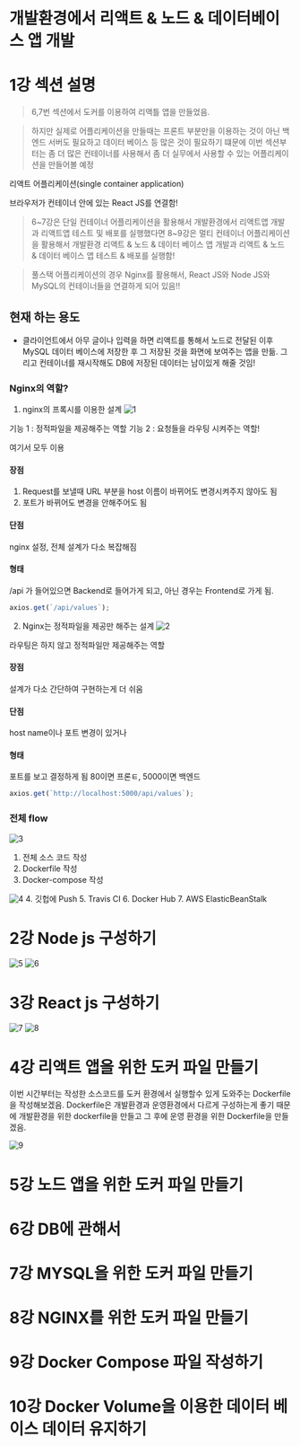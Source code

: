 # 개발환경에서 리액트 & 노드 & 데이터베이스 앱 개발

# 1강 섹션 설명

> 6,7번 섹션에서 도커를 이용하여 리액틀 앱을 만들었음.

> 하지만 실제로 어플리케이션을 만들때는 프론트 부분만을 이용하는 것이 아닌 백엔드 서버도 필요하고 데이터 베이스 등 많은 것이 필요하기 떄문에 이번 섹션부터는 좀 더 많은 컨테이너를 사용해서 좀 더 실무에서 사용할 수 있는 어플리케이션을 만들어볼 예정

리액트 어플리케이션(single container application)

브라우저가 컨테이너 안에 있는 React JS를 연결함!

> 6~7강은 단일 컨테이너 어플리케이션을 활용해서 개발환경에서 리액트앱 개발과 리액트앱 테스트 및 배포를 실행했다면 8~9강은 멀티 컨테이너 어플리케이션을 활용해서 개발환경 리액트 & 노드 & 데이터 베이스 앱 개발과 리액트 & 노드 & 데이터 베이스 앱 테스트 & 배포를 실행함!

> 풀스택 어플리케이션의 경우 Nginx를 활용해서, React JS와 Node JS와 MySQL의 컨테이너들을 연결하게 되어 있음!!

## 현재 하는 용도

- 클라이언트에서 아무 글이나 입력을 하면 리액트를 통해서 노드로 전달된 이후 MySQL 데이터 베이스에 저장한 후 그 저장된 것을 화면에 보여주는 앱을 만듦.
  그리고 컨테이너를 재시작해도 DB에 저장된 데이터는 남이있게 해줄 것임!

### Nginx의 역할?

1. nginx의 프록시를 이용한 설계
   ![1](1.png)

기능 1 : 정적파일을 제공해주는 역할
기능 2 : 요청들을 라우팅 시켜주는 역할!

여기서 모두 이용

#### 장점

1. Request를 보낼때 URL 부분을 host 이름이 바뀌어도 변경시켜주지 않아도 됨
2. 포트가 바뀌어도 변경을 안해주어도 됨

#### 단점

nginx 설정, 전체 설계가 다소 복잡해짐

#### 형태

/api 가 들어있으면 Backend로 들어가게 되고, 아닌 경우는 Frontend로 가게 됨.

```js
axios.get(`/api/values`);
```

2. Nginx는 정적파일을 제공만 해주는 설계
   ![2](2.png)

라우팅은 하지 않고 정적파일만 제공해주는 역할

#### 장점

설계가 다소 간단하여 구현하는게 더 쉬움

#### 단점

host name이나 포트 변경이 있거나

#### 형태

포트를 보고 결정하게 됨 80이면 프론ㅌ, 5000이면 백엔드

```js
axios.get(`http://localhost:5000/api/values`);
```

### 전체 flow

![3](3.png)

1. 전체 소스 코드 작성
2. Dockerfile 작성
3. Docker-compose 작성

![4](4.png) 4. 깃헙에 Push 5. Travis CI 6. Docker Hub 7. AWS ElasticBeanStalk

# 2강 Node js 구성하기

![5](5.png)
![6](6.png)

# 3강 React js 구성하기

![7](7.png)
![8](8.png)

# 4강 리액트 앱을 위한 도커 파일 만들기

이번 시간부터는 작성한 소스코드를 도커 환경에서 실행할수 있게 도와주는 Dockerfile을 작성해보겠음.
Dockerfile은 개발환경과 운영환경에서 다르게 구성하는게 좋기 때문에 개발환경을 위한 dockerfile을 만들고 그 후에 운영 환경을 위한 Dockerfile을 만들겠음.

![9](9.png)

# 5강 노드 앱을 위한 도커 파일 만들기

# 6강 DB에 관해서

# 7강 MYSQL을 위한 도커 파일 만들기

# 8강 NGINX를 위한 도커 파일 만들기

# 9강 Docker Compose 파일 작성하기

# 10강 Docker Volume을 이용한 데이터 베이스 데이터 유지하기
